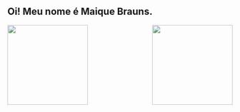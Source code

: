 ## Oi! Meu nome é Maique Brauns.

<div>
  
  <img  height="180em" src="https://github-readme-stats.vercel.app/api?username=maiquebrauns&show_icons=true&theme=great-gatsby&include_all_commits=true&count_private=true"/>
  <img align="right" height="180em" src="https://github-readme-stats.vercel.app/api/top-langs/?username=LuigiGF&layout=compact&langs_count=16&theme=dracula "/>
</div>
<br>
